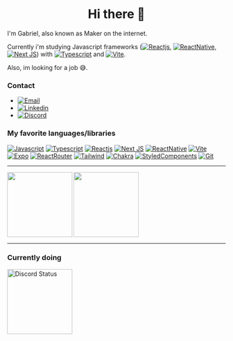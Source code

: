 <h1 align="center">Hi there 👋</h1>

I'm Gabriel, also known as Maker on the internet.

Currently i'm studying Javascript frameworks ([![Reactjs](https://img.shields.io/badge/React-20232A?style=for-the-badge&logo=react&logoColor=61DAFB)](https://reactjs.org), [![ReactNative](https://img.shields.io/badge/React_Native-20232A?style=for-the-badge&logo=react&logoColor=61DAFB)](https://reactnative.dev), [![Next JS](https://img.shields.io/badge/Next-black?style=for-the-badge&logo=next.js&logoColor=white)](https://nextjs.org)) with [![Typescript](https://img.shields.io/badge/TypeScript-007ACC?style=for-the-badge&logo=typescript&logoColor=white)](https://typescriptlang.org) and [![Vite](https://img.shields.io/badge/vite-%23646CFF.svg?style=for-the-badge&logo=vite&logoColor=white)](https://vitejs.dev).

Also, im looking for a job 😅.

### Contact
- [![Email](https://img.shields.io/badge/Gmail-D14836?style=for-the-badge&logo=gmail&logoColor=white)](mailto:gabriel.t.fukuoka@gmail.com)
- [![Linkedin](https://img.shields.io/badge/LinkedIn-0077B5?style=for-the-badge&logo=linkedin&logoColor=white)](https://www.linkedin.com/in/gabriel-fukuoka-538017226/)
- [![Discord](https://img.shields.io/badge/Discord-%235865F2.svg?style=for-the-badge&logo=discord&logoColor=white)](https://discord.com/users/273427750654705664)

### My favorite languages/libraries

[![Javascript](https://img.shields.io/badge/JavaScript-323330?style=for-the-badge&logo=javascript&logoColor=F7DF1E)](https://www.javascript.com)
[![Typescript](https://img.shields.io/badge/TypeScript-007ACC?style=for-the-badge&logo=typescript&logoColor=white)](https://typescriptlang.org)
[![Reactjs](https://img.shields.io/badge/React-20232A?style=for-the-badge&logo=react&logoColor=61DAFB)](https://reactjs.org)
[![Next JS](https://img.shields.io/badge/Next-black?style=for-the-badge&logo=next.js&logoColor=white)](https://nextjs.org)
[![ReactNative](https://img.shields.io/badge/React_Native-20232A?style=for-the-badge&logo=react&logoColor=61DAFB)](https://reactnative.dev)
[![Vite](https://img.shields.io/badge/vite-%23646CFF.svg?style=for-the-badge&logo=vite&logoColor=white)](https://vitejs.dev)
[![Expo](https://img.shields.io/badge/expo-1C1E24?style=for-the-badge&logo=expo&logoColor=#D04A37)](https://expo.dev)
[![ReactRouter](https://img.shields.io/badge/React_Router-CA4245?style=for-the-badge&logo=react-router&logoColor=white)](https://reactrouter.com/en/main)
[![Tailwind](https://img.shields.io/badge/Tailwind_CSS-38B2AC?style=for-the-badge&logo=tailwind-css&logoColor=white)](https://tailwindcss.com)
[![Chakra](https://img.shields.io/badge/chakra-%234ED1C5.svg?style=for-the-badge&logo=chakraui&logoColor=white)](https://chakra-ui.com)
[![StyledComponents](https://img.shields.io/badge/styled--components-DB7093?style=for-the-badge&logo=styled-components&logoColor=white)](https://styled-components.com)
[![Git](https://img.shields.io/badge/Git-E34F26?style=for-the-badge&logo=git&logoColor=white)](https://git-scm.com)

---
<img align="left" height="150" src="https://github-readme-stats.vercel.app/api/top-langs/?username=divinityMaker&layout=compact&langs_count=7&theme=dark">
<img align="center" height="150" src="https://github-readme-stats.vercel.app/api?username=divinityMaker&theme=dark&show_icons=true&count_private=true">


---
### Currently doing
<img height="150" src="https://lanyard.cnrad.dev/api/273427750654705664" alt="Discord Status">


